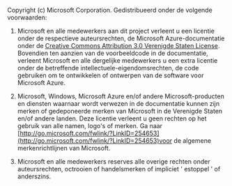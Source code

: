 Copyright (c) Microsoft Corporation.  Gedistribueerd onder de volgende voorwaarden:
 
1. Microsoft en alle medewerkers aan dit project verleent u een licentie onder de respectieve auteursrechten, de Microsoft Azure-documentatie onder de [Creative Commons Attribution 3.0 Verenigde Staten License](http://creativecommons.org/licenses/by/3.0/us/legalcode).  Bovendien ten aanzien van de voorbeeldcode in de documentatie, verleent Microsoft en alle dergelijke medewerkers u een extra licentie onder de betreffende intellectuele-eigendomsrechten, de code gebruiken om te ontwikkelen of ontwerpen van de software voor Microsoft Azure.
 
2.  Microsoft, Windows, Microsoft Azure en/of andere Microsoft-producten en diensten waarnaar wordt verwezen in de documentatie kunnen zijn merken of gedeponeerde merken van Microsoft in de Verenigde Staten en/of andere landen. Deze licentie verleent u geen rechten op het gebruik van alle namen, logo's of merken. Ga naar [http://go.microsoft.com/fwlink/?LinkID=254653](http://go.microsoft.com/fwlink/?LinkID=254653)voor de algemene merkenrichtlijnen van Microsoft.
 
3.  Microsoft en alle medewerkers reserves alle overige rechten onder auteursrechten, octrooien of handelsmerken of impliciet ' estoppel ' of anderszins.